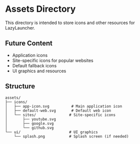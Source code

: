 # Assets Directory

This directory is intended to store icons and other resources for LazyLauncher.

## Future Content

- Application icons
- Site-specific icons for popular websites
- Default fallback icons
- UI graphics and resources

## Structure

```
assets/
├── icons/
│   ├── app-icon.svg          # Main application icon
│   ├── default-web.svg       # Default web icon
│   └── sites/               # Site-specific icons
│       ├── youtube.svg
│       ├── google.svg
│       └── github.svg
└── ui/                      # UI graphics
    └── splash.png           # Splash screen (if needed)
```
